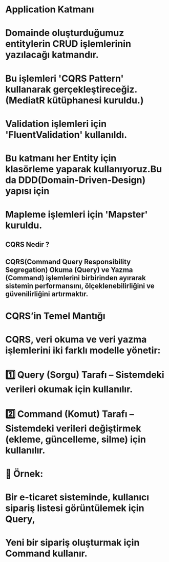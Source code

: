 ﻿# Application Katmanı 
# Domainde oluşturduğumuz entitylerin CRUD işlemlerinin yazılacağı katmandır.
# Bu işlemleri 'CQRS Pattern' kullanarak gerçekleştireceğiz.(MediatR kütüphanesi kuruldu.)
# Validation işlemleri için 'FluentValidation' kullanıldı.
# Bu katmanı her Entity için klasörleme yaparak kullanıyoruz.Bu da DDD(Domain-Driven-Design) yapısı için
# Mapleme işlemleri için 'Mapster' kuruldu.


## CQRS Nedir ?
## CQRS(Command Query Responsibility Segregation) Okuma (Query) ve Yazma (Command) işlemlerini birbirinden ayırarak sistemin performansını, ölçeklenebilirliğini ve güvenilirliğini artırmaktır.

# CQRS’in Temel Mantığı
# CQRS, veri okuma ve veri yazma işlemlerini iki farklı modelle yönetir:
# 1️⃣ Query (Sorgu) Tarafı – Sistemdeki verileri okumak için kullanılır.
# 2️⃣ Command (Komut) Tarafı – Sistemdeki verileri değiştirmek (ekleme, güncelleme, silme) için kullanılır.

# 📌 Örnek:
# Bir e-ticaret sisteminde, kullanıcı sipariş listesi görüntülemek için Query,
# Yeni bir sipariş oluşturmak için Command kullanır.